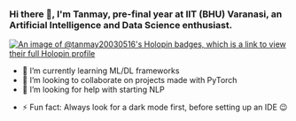 ### Hi there 👋, I'm Tanmay, pre-final year at IIT (BHU) Varanasi, an Artificial Intelligence and Data Science enthusiast.
[![An image of @tanmay20030516's Holopin badges, which is a link to view their full Holopin profile](https://holopin.me/tanmay20030516)](https://holopin.io/@tanmay20030516)
<!-- - 🔭 I’m currently working on ... -->
- 🌱 I’m currently learning ML/DL frameworks
- 👯 I’m looking to collaborate on projects made with PyTorch
- 🤔 I’m looking for help with starting NLP
<!-- - 💬 Ask me about ...
- 📫 How to reach me: ...
- 😄 Pronouns: ... -->
- ⚡ Fun fact: Always look for a dark mode first, before setting up an IDE 😉
<!--
**Tanmay20030516/Tanmay20030516** is a ✨ _special_ ✨ repository because its `README.md` (this file) appears on your GitHub profile.

Here are some ideas to get you started:

- 🔭 I’m currently working on ...
- 🌱 I’m currently learning ...
- 👯 I’m looking to collaborate on ...
- 🤔 I’m looking for help with ...
- 💬 Ask me about ...
- 📫 How to reach me: ...
- 😄 Pronouns: ...
- ⚡ Fun fact: ...
-->
